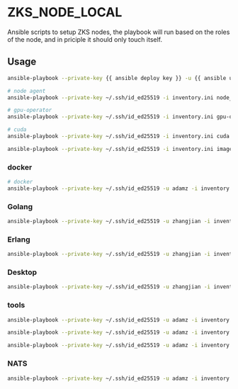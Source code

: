 # ZKS_NODE_LOCAL

Ansible scripts to setup ZKS nodes, the playbook will run based on the roles of the node, and
in priciple it should only touch itself.

## Usage

```bash
ansible-playbook --private-key {{ ansible deploy key }} -u {{ ansible user }} -i inventory.ini site.yaml -vvv

# node agent
ansible-playbook --private-key ~/.ssh/id_ed25519 -i inventory.ini node_agent.yml -vvv

# gpu-operator
ansible-playbook --private-key ~/.ssh/id_ed25519 -i inventory.ini gpu-operator.yml -e "@extra-vars.yml" -vvv

# cuda
ansible-playbook --private-key ~/.ssh/id_ed25519 -i inventory.ini cuda.yml -e "@extra-vars.yml" -vvv

ansible-playbook --private-key ~/.ssh/id_ed25519 -i inventory.ini images.yml
```

### docker

```bash
# docker
ansible-playbook --private-key ~/.ssh/id_ed25519 -u adamz -i inventory.ini docker.yml -vvv
```
### Golang

```bash
ansible-playbook --private-key ~/.ssh/id_ed25519 -u zhangjian -i inventory.ini golang.yml -vvv
```

### Erlang

```bash
ansible-playbook --private-key ~/.ssh/id_ed25519 -u zhangjian -i inventory.ini erlang.yml -vvv
```

### Desktop
```bash
ansible-playbook --private-key ~/.ssh/id_ed25519 -u zhangjian -i inventory.ini desktop.yml -vvv
```

### tools

```bash
ansible-playbook --private-key ~/.ssh/id_ed25519 -u adamz -i inventory.ini dev_tools.yml -vvv

ansible-playbook --private-key ~/.ssh/id_ed25519 -u adamz -i inventory.ini tkgi_toolkit.yml -vvv

ansible-playbook --private-key ~/.ssh/id_ed25519 -u adamz -i inventory.ini worker.yml -vvv
```

### NATS

```bash
ansible-playbook --private-key ~/.ssh/id_ed25519 -u adamz -i inventory.ini nats.yml -vvv
```